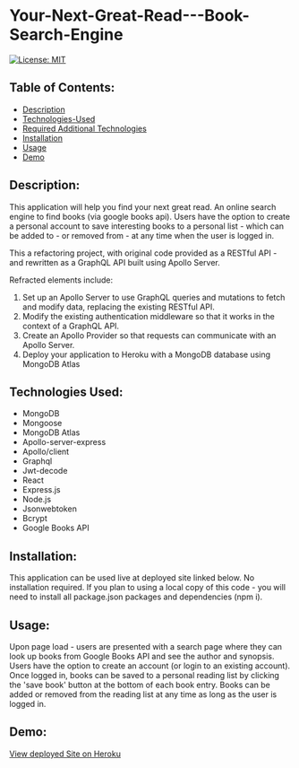# Your-Next-Great-Read---Book-Search-Engine

[![License: MIT](https://img.shields.io/badge/License-MIT-yellow.svg)](https://opensource.org/licenses/MIT)


## Table of Contents:

- [Description](#description)
- [Technologies-Used](#technologies-used)
- [Required Additional Technologies](#required-additional-technologies) 
- [Installation](#installation)
- [Usage](#usage)
- [Demo](#demo)

## Description:
This application will help you find your next great read. An online search engine to find books (via google books api). Users have the option to create a personal account to save interesting books to a personal list - which can be added to - or removed from - at any time when the user is logged in. 

This a refactoring project, with original code provided as a RESTful API - and rewritten as a GraphQL API built using Apollo Server.

Refracted elements include:
1. Set up an Apollo Server to use GraphQL queries and mutations to fetch and modify data, replacing the existing RESTful API.
2.  Modify the existing authentication middleware so that it works in the context of a GraphQL API.
3. Create an Apollo Provider so that requests can communicate with an Apollo Server.
4. Deploy your application to Heroku with a MongoDB database using MongoDB Atlas

## Technologies Used:

- MongoDB
- Mongoose
- MongoDB Atlas
- Apollo-server-express
- Apollo/client
- Graphql
- Jwt-decode
- React
- Express.js
- Node.js
- Jsonwebtoken
- Bcrypt
- Google Books API

## Installation:
This application can be used live at deployed site linked below. No installation required. If you plan to using a local copy of this code - you will need to install all package.json packages and dependencies (npm i).

## Usage:
Upon page load - users are presented with a search page where they can look up books from Google Books API and see the author and synopsis. Users have the option to create an account (or login to an existing account). Once logged in, books can be saved to a personal reading list by clicking the 'save book' button at the bottom of each book entry. Books can be added or removed from the reading list at any time as long as the user is logged in. 

## Demo:

[View deployed Site on Heroku](https://rocky-shore-44662.herokuapp.com/)


